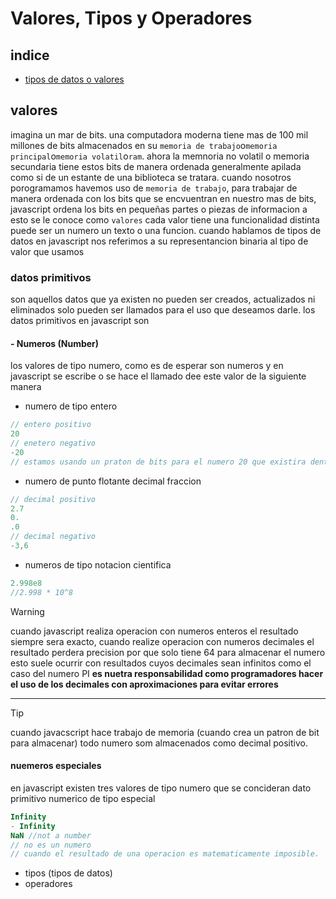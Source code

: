 # Valores, Tipos y Operadores
## indice
- [ tipos de datos o valores](#valores)
## valores
imagina un mar de bits. una computadora moderna tiene mas de 100 mil millones de bits almacenados en su `memoria de trabajo`o`memoria principal`o`memoria volatil`o`ram`.
ahora la memnoria no volatil o memoria secundaria tiene estos bits de manera ordenada generalmente apilada como si de un estante de una biblioteca se tratara.
cuando nosotros porogramamos havemos uso de `memoria de trabajo`, para trabajar de manera ordenada con los bits que se encvuentran en nuestro mas de bits, javascript ordena los bits en pequeñas partes o piezas de informacion a esto se le conoce como `valores`
cada valor tiene una funcionalidad distinta puede ser un numero un texto o una funcion.
cuando hablamos de tipos de datos en javascript
nos referimos a su representancion binaria al tipo de valor que usamos

### datos primitivos
son aquellos datos que ya existen no pueden ser creados, actualizados ni eliminados solo pueden ser llamados para el uso que deseamos darle.
los datos primitivos en javascript son
#### - Numeros (Number)
los valores de tipo numero, como es de esperar son numeros y en javascript se escribe o se hace el llamado dee este valor de la siguiente manera
- numero de tipo entero
```js
// entero positivo
20
// enetero negativo
-20
// estamos usando un praton de bits para el numero 20 que existira dentro de la memoria de trabajo.
```
- numero de punto flotante decimal fraccion
```js
// decimal positivo
2.7
0.
.0
// decimal negativo
-3,6
```
- numeros de tipo notacion cientifica
```js
2.998e8
//2.998 * 10^8
```
>[!WARNING]
> cuando javascript realiza operacion con numeros enteros el resultado siempre sera exacto, cuando realize operacion con numeros decimales el resultado perdera precision por que solo tiene 64 para almacenar el numero esto suele ocurrir con resultados cuyos decimales sean infinitos como el caso del numero PI **es nuetra responsabilidad como programadores hacer el uso de los decimales con aproximaciones para evitar errores**
---
> [!TIP]
> cuando javacscript hace trabajo de memoria (cuando crea un patron de bit para almacenar) todo numero som almacenados como decimal positivo.
#### nuemeros especiales
en javascript existen tres valores de tipo numero que se concideran dato primitivo numerico de tipo especial 
```js
Infinity
- Infinity 
NaN //not a number
// no es un numero
// cuando el resultado de una operacion es matematicamente imposible.

```
- tipos (tipos de datos)
- operadores